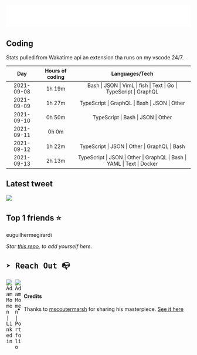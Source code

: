 
![test image size](/assets/welcome_message.gif)

## Coding
Stats pulled from Wakatime api an extension tha runs on my vscode 24/7.

|Day|Hours of coding|Languages/Tech|
|:-:|:-:|:-:|
|2021-09-08|1h 19m|Bash &#124; JSON &#124; VimL &#124; fish &#124; Text &#124; Go &#124; TypeScript &#124; GraphQL|
|2021-09-09|1h 27m|TypeScript &#124; GraphQL &#124; Bash &#124; JSON &#124; Other|
|2021-09-10|0h 50m|TypeScript &#124; Bash &#124; JSON &#124; Other|
|2021-09-11|0h 0m||
|2021-09-12|1h 22m|TypeScript &#124; JSON &#124; Other &#124; GraphQL &#124; Bash|
|2021-09-13|2h 13m|TypeScript &#124; JSON &#124; Other &#124; GraphQL &#124; Bash &#124; YAML &#124; Text &#124; Docker|

## Latest tweet
[<img src="<tweet-image-url>" width="400">](<tweet-url>)

## Top 1 friends ⭐️
euguilhermegirardi

*Star [this repo](https://github.com/AdamMomen/AdamMomen), to add yourself here.*


<samp>

## ➤ Reach Out :mailbox_with_no_mail:

>
  <a href="https://www.linkedin.com/in/adam-momen-99596275/">
     <img align="left" alt="Adam Momen | Linkedin" width="24px" src="./assets/Linkedin.svg" />
   </a>

   <a href="https://adammomen.com/">
     <img align="left" alt="Adam Momen | Portfolio" width="24px" src="./assets/web.svg" />
   </a>

</samp>

<br>

#### Credits
* Thanks to [mscoutermarsh](https://github.com/mscoutermarsh) for sharing his masterpiece. [See it here](https://github.com/mscoutermarsh/mscoutermarsh)